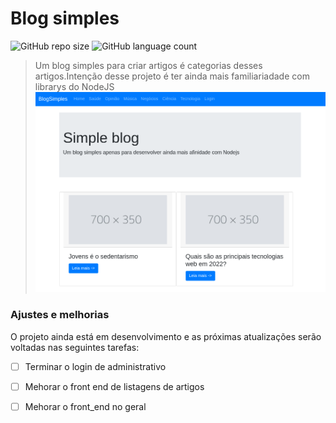 


# Blog simples

<!---Esses são exemplos. Veja https://shields.io para outras pessoas ou para personalizar este conjunto de escudos. Você pode querer incluir dependências, status do projeto e informações de licença aqui--->


![GitHub repo size](https://img.shields.io/github/repo-size/laurielylourenco/simple_blog?style=for-the-badge)
![GitHub language count](https://img.shields.io/github/languages/count/laurielylourenco/simple_blog?style=for-the-badge)

<!--- <img src="exemplo-image.png" alt="exemplo imagem"> --->
  
> Um blog simples para criar artigos é categorias desses artigos.Intenção desse projeto é ter ainda mais familiariadade com librarys do NodeJS
![imagem do projeto for terminal](public/img/home.png)


### Ajustes e melhorias

O projeto ainda está em desenvolvimento e as próximas atualizações serão voltadas nas seguintes tarefas:

- [ ] Terminar o login de administrativo
- [ ] Mehorar o front end de listagens de artigos 
- [ ] Mehorar o front_end no geral













